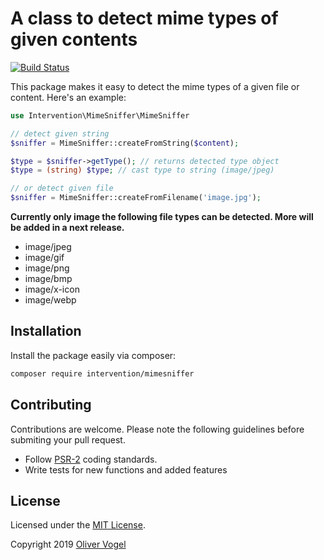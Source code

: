 # A class to detect mime types of given contents

[![Build Status](https://travis-ci.org/Intervention/mimesniffer.png?branch=master)](https://travis-ci.org/Intervention/mimesniffer)

This package makes it easy to detect the mime types of a given file or content. Here's an example:

```php
use Intervention\MimeSniffer\MimeSniffer

// detect given string
$sniffer = MimeSniffer::createFromString($content);

$type = $sniffer->getType(); // returns detected type object
$type = (string) $type; // cast type to string (image/jpeg)

// or detect given file
$sniffer = MimeSniffer::createFromFilename('image.jpg');
```

**Currently only image the following file types can be detected. More will be added in a next release.**

- image/jpeg
- image/gif
- image/png
- image/bmp
- image/x-icon
- image/webp

## Installation

Install the package easily via composer:

```bash
composer require intervention/mimesniffer
```

## Contributing

Contributions are welcome. Please note the following guidelines before submiting your pull request.

- Follow [PSR-2](http://www.php-fig.org/psr/psr-2/) coding standards.
- Write tests for new functions and added features

## License

Licensed under the [MIT License](http://opensource.org/licenses/MIT).

Copyright 2019 [Oliver Vogel](https://olivervogel.com/)
